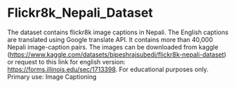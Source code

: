 # Flickr8k_Nepali_Dataset
The dataset contains flickr8k image captions in Nepali. The English captions are translated using Google translate API. 
It contains more than 40,000 Nepali image-caption pairs. The images can be downloaded from kaggle (https://www.kaggle.com/datasets/bipeshrajsubedi/flickr8k-nepali-dataset) 
or request to this link for english version: https://forms.illinois.edu/sec/1713398. For educational purposes only. 
Primary use: Image Captioning
